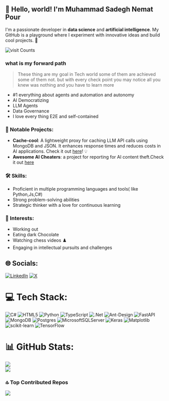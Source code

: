 
##  👋 **Hello, world! I'm Muhammad Sadegh Nemat Pour** 

I'm a passionate developer  in **data science** and **artificial intelligence**. My GitHub is a playground where I experiment with innovative ideas and build cool projects. 🚀

![visit Counts](https://visitcount.itsvg.in/api?id=Msnp1381&icon=5&color=1)

### what is my forward path
> These thing are my goal in Tech world some of them are achieved some of them not. 
> but with every check point you may notice all you knew was nothing and you have to learn more 
- #1 everything about agents and automation and autonomy
- AI Democratizing
- LLM Agents
- Data Governance
- I love every thing E2E and self-contained
### 🌟 Notable Projects:
- **Cache-cool**: A lightweight proxy for caching LLM API calls using MongoDB and JSON. It enhances response times and reduces costs in AI applications. Check it out [here](https://github.com/MSNP1381/cache-cool)! 💡
- **Awesome AI Cheaters**: a project for reporting for AI content theft.Check it out [here](https://github.com/MSNP1381/awesome-persian-ai-cheaters)
### 🛠️ Skills:

- Proficient in multiple programming languages and tools( like Python,Js,C#)
- Strong problem-solving abilities
- Strategic thinker with a love for continuous learning

### 🎯 Interests:
- Working out
- Eating dark Chocolate
- Watching chess videos ♟️
- Engaging in intellectual pursuits and challenges


## 🌐 Socials:
[![LinkedIn](https://img.shields.io/badge/LinkedIn-%230077B5.svg?logo=linkedin&logoColor=white)](https://linkedin.com/in/Msnp1381) [![X](https://img.shields.io/badge/X-black.svg?logo=X&logoColor=white)](https://x.com/__msnp__) 

# 💻 Tech Stack:
![C#](https://img.shields.io/badge/c%23-%23239120.svg?style=for-the-badge&logo=csharp&logoColor=white) ![HTML5](https://img.shields.io/badge/html5-%23E34F26.svg?style=for-the-badge&logo=html5&logoColor=white) ![Python](https://img.shields.io/badge/python-3670A0?style=for-the-badge&logo=python&logoColor=ffdd54) ![TypeScript](https://img.shields.io/badge/typescript-%23007ACC.svg?style=for-the-badge&logo=typescript&logoColor=white) ![.Net](https://img.shields.io/badge/.NET-5C2D91?style=for-the-badge&logo=.net&logoColor=white) ![Ant-Design](https://img.shields.io/badge/-AntDesign-%230170FE?style=for-the-badge&logo=ant-design&logoColor=white) ![FastAPI](https://img.shields.io/badge/FastAPI-005571?style=for-the-badge&logo=fastapi) ![MongoDB](https://img.shields.io/badge/MongoDB-%234ea94b.svg?style=for-the-badge&logo=mongodb&logoColor=white) ![Postgres](https://img.shields.io/badge/postgres-%23316192.svg?style=for-the-badge&logo=postgresql&logoColor=white) ![MicrosoftSQLServer](https://img.shields.io/badge/Microsoft%20SQL%20Server-CC2927?style=for-the-badge&logo=microsoft%20sql%20server&logoColor=white) ![Keras](https://img.shields.io/badge/Keras-%23D00000.svg?style=for-the-badge&logo=Keras&logoColor=white) ![Matplotlib](https://img.shields.io/badge/Matplotlib-%23ffffff.svg?style=for-the-badge&logo=Matplotlib&logoColor=black) ![scikit-learn](https://img.shields.io/badge/scikit--learn-%23F7931E.svg?style=for-the-badge&logo=scikit-learn&logoColor=white) ![TensorFlow](https://img.shields.io/badge/TensorFlow-%23FF6F00.svg?style=for-the-badge&logo=TensorFlow&logoColor=white)
# 📊 GitHub Stats:

![](https://github-readme-streak-stats.herokuapp.com/?user=Msnp1381&theme=dark&hide_border=true)<br/>
![](https://github-readme-stats.vercel.app/api/top-langs/?username=Msnp1381&theme=dark&hide_border=true&include_all_commits=false&count_private=false&layout=compact)

### 🔝 Top Contributed Repos
![](https://github-contributor-stats.vercel.app/api?username=Msnp1381&limit=5&theme=dark&combine_all_yearly_contributions=true)

